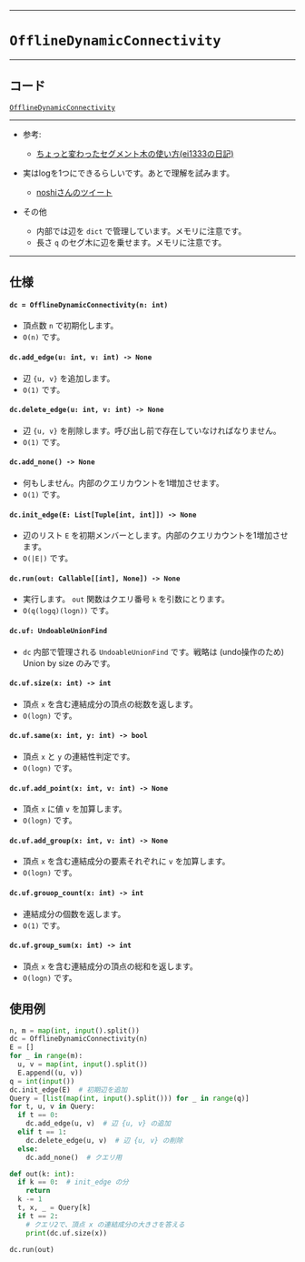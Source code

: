 _____

# `OfflineDynamicConnectivity`

_____

## コード

[`OfflineDynamicConnectivity`](https://github.com/titanium-22/Library_py/blob/main/DataStructures/DynamicConnectivity/OfflineDynamicConnectivity.py)
<!-- code=https://github.com/titanium-22/Library_py/blob/main/DataStructures\DynamicConnectivity\OfflineDynamicConnectivity.py -->

_____

- 参考:
  - [ちょっと変わったセグメント木の使い方(ei1333の日記)](https://ei1333.hateblo.jp/entry/2017/12/14/000000)

- 実はlogを1つにできるらしいです。あとで理解を試みます。
  - [noshiさんのツイート](https://twitter.com/noshi91/status/1420179696965197824)

- その他
  - 内部では辺を `dict` で管理しています。メモリに注意です。
  - 長さ `q` のセグ木に辺を乗せます。メモリに注意です。

_____

## 仕様

#### `dc = OfflineDynamicConnectivity(n: int)`
- 頂点数 `n` で初期化します。
- `O(n)` です。

#### `dc.add_edge(u: int, v: int) -> None`
- 辺 `{u, v}` を追加します。
- `O(1)` です。

#### `dc.delete_edge(u: int, v: int) -> None`
- 辺 `{u, v}` を削除します。呼び出し前で存在していなければなりません。
- `O(1)` です。

#### `dc.add_none() -> None`
- 何もしません。内部のクエリカウントを1増加させます。
- `O(1)` です。

#### `dc.init_edge(E: List[Tuple[int, int]]) -> None`
- 辺のリスト `E` を初期メンバーとします。内部のクエリカウントを1増加させます。
- `O(|E|)` です。

#### `dc.run(out: Callable[[int], None]) -> None`
- 実行します。 `out` 関数はクエリ番号 `k` を引数にとります。
- `O(q(logq)(logn))` です。

#### `dc.uf: UndoableUnionFind`
- `dc` 内部で管理される `UndoableUnionFind` です。戦略は (undo操作のため) Union by size のみです。

#### `dc.uf.size(x: int) -> int`
- 頂点 `x` を含む連結成分の頂点の総数を返します。
- `O(logn)` です。

#### `dc.uf.same(x: int, y: int) -> bool`
- 頂点 `x` と `y` の連結性判定です。
- `O(logn)` です。

#### `dc.uf.add_point(x: int, v: int) -> None`
- 頂点 `x` に値 `v` を加算します。
- `O(logn)` です。

#### `dc.uf.add_group(x: int, v: int) -> None`
- 頂点 `x` を含む連結成分の要素それぞれに `v` を加算します。
- `O(logn)` です。

#### `dc.uf.grouop_count(x: int) -> int`
- 連結成分の個数を返します。
- `O(1)` です。

#### `dc.uf.group_sum(x: int) -> int`
- 頂点 `x` を含む連結成分の頂点の総和を返します。
- `O(logn)` です。

## 使用例

```python
n, m = map(int, input().split())
dc = OfflineDynamicConnectivity(n)
E = []
for _ in range(m):
  u, v = map(int, input().split())
  E.append((u, v))
q = int(input())
dc.init_edge(E)  # 初期辺を追加
Query = [list(map(int, input().split())) for _ in range(q)]
for t, u, v in Query:
  if t == 0:
    dc.add_edge(u, v)  # 辺 {u, v} の追加
  elif t == 1:
    dc.delete_edge(u, v)  # 辺 {u, v} の削除
  else:
    dc.add_none()  # クエリ用

def out(k: int):
  if k == 0:  # init_edge の分
    return
  k -= 1
  t, x, _ = Query[k]
  if t == 2:
    # クエリ2で、頂点 x の連結成分の大きさを答える
    print(dc.uf.size(x))

dc.run(out)
```
